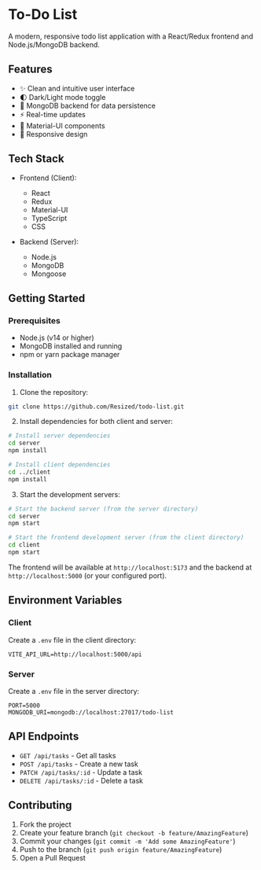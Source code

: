 # To-Do List

A modern, responsive todo list application with a React/Redux frontend and Node.js/MongoDB backend.

## Features

- ✨ Clean and intuitive user interface
- 🌓 Dark/Light mode toggle
- 💾 MongoDB backend for data persistence
- ⚡ Real-time updates
- 🎨 Material-UI components
- 📱 Responsive design

## Tech Stack

- Frontend (Client):

  - React
  - Redux
  - Material-UI
  - TypeScript
  - CSS

- Backend (Server):
  - Node.js
  - MongoDB
  - Mongoose

## Getting Started

### Prerequisites

- Node.js (v14 or higher)
- MongoDB installed and running
- npm or yarn package manager

### Installation

1. Clone the repository:

```bash
git clone https://github.com/Resized/todo-list.git
```

2. Install dependencies for both client and server:

```bash
# Install server dependencies
cd server
npm install
```

```bash
# Install client dependencies
cd ../client
npm install
```

3. Start the development servers:

```bash
# Start the backend server (from the server directory)
cd server
npm start
```

```bash
# Start the frontend development server (from the client directory)
cd client
npm start
```

The frontend will be available at `http://localhost:5173` and the backend at `http://localhost:5000` (or your configured port).

## Environment Variables

### Client

Create a `.env` file in the client directory:

```env
VITE_API_URL=http://localhost:5000/api
```

### Server

Create a `.env` file in the server directory:

```env
PORT=5000
MONGODB_URI=mongodb://localhost:27017/todo-list
```

## API Endpoints

- `GET /api/tasks` - Get all tasks
- `POST /api/tasks` - Create a new task
- `PATCH /api/tasks/:id` - Update a task
- `DELETE /api/tasks/:id` - Delete a task

## Contributing

1. Fork the project
2. Create your feature branch (`git checkout -b feature/AmazingFeature`)
3. Commit your changes (`git commit -m 'Add some AmazingFeature'`)
4. Push to the branch (`git push origin feature/AmazingFeature`)
5. Open a Pull Request
